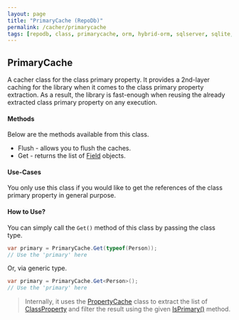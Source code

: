 ```yaml
---
layout: page
title: "PrimaryCache (RepoDb)"
permalink: /cacher/primarycache
tags: [repodb, class, primarycache, orm, hybrid-orm, sqlserver, sqlite, mysql, postgresql]
---
```


## PrimaryCache

A cacher class for the class primary property. It provides a 2nd-layer caching for the library when it comes to the class primary property extraction. As a result, the library is fast-enough when reusing the already extracted class primary property on any execution.

#### Methods

Below are the methods available from this class.

- Flush - allows you to flush the caches.
- Get - returns the list of [Field](/class/field) objects.

#### Use-Cases

You only use this class if you would like to get the references of the class primary property in general purpose.

#### How to Use?

You can simply call the `Get()` method of this class by passing the class type.

```csharp
var primary = PrimaryCache.Get(typeof(Person));
// Use the 'primary' here
```

Or, via generic type.

```csharp
var primary = PrimaryCache.Get<Person>();
// Use the 'primary' here
```

> Internally, it uses the [PropertyCache](/cacher/propertycache) class to extract the list of [ClassProperty](/class/classproperty) and filter the result using the given [IsPrimary()](/class/classproperty#isprimary) method.